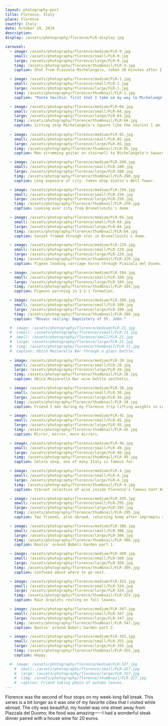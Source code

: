 ```yaml
---
layout: photography-post
title: Florence, Italy
place: Florence
country: Italy
date: October 29, 2019
description:
display: /assets/photography/florence/FLR-display.jpg

carousel:
  - image: /assets/photography/florence/medium/FLR-9.jpg
    small: /assets/photography/florence/small/FLR-9.jpg
    large: /assets/photography/florence/large/FLR-9.jpg
    timg: /assets/photography/florence/thumbnail/FLR-9.jpg
    caption: Shot from Piazzale Michelangelo, taken 30 minutes after I first arrived in Florence.

  - image: /assets/photography/florence/medium/FLR-1.jpg
    small: /assets/photography/florence/small/FLR-1.jpg
    large: /assets/photography/florence/large/FLR-1.jpg
    timg: /assets/photography/florence/thumbnail/FLR-1.jpg
    caption: "Ponte Vecchio: first shot I take on my way to Michelangelo's Square." 

  - image: /assets/photography/florence/medium/FLR-64.jpg
    small: /assets/photography/florence/small/FLR-64.jpg
    large: /assets/photography/florence/large/FLR-64.jpg
    timg: /assets/photography/florence/thumbnail/FLR-64.jpg
    caption: Sitting atop Michelangelo's Square like the tourist I am. 
  
  - image: /assets/photography/florence/medium/FLR-85.jpg
    small: /assets/photography/florence/small/FLR-85.jpg
    large: /assets/photography/florence/large/FLR-85.jpg
    timg: /assets/photography/florence/thumbnail/FLR-85.jpg
    caption: Man strumming guitar on stairwell to Michelangelo's Square.

  - image: /assets/photography/florence/medium/FLR-280.jpg
    small: /assets/photography/florence/small/FLR-280.jpg
    large: /assets/photography/florence/large/FLR-280.jpg
    timg: /assets/photography/florence/thumbnail/FLR-280.jpg
    caption: Long exposure of city, taken atop Giotto's Bell Tower.

  - image: /assets/photography/florence/medium/FLR-250.jpg
    small: /assets/photography/florence/small/FLR-250.jpg
    large: /assets/photography/florence/large/FLR-250.jpg
    timg: /assets/photography/florence/thumbnail/FLR-250.jpg
    caption: Looking over city from Brunelleschi's dome.

  - image: /assets/photography/florence/medium/FLR-84.jpg
    small: /assets/photography/florence/small/FLR-84.jpg
    large: /assets/photography/florence/large/FLR-84.jpg
    timg: /assets/photography/florence/thumbnail/FLR-84.jpg
    caption: Sunset framed through star in Brunelleschi's dome.

  - image: /assets/photography/florence/medium/FLR-229.jpg
    small: /assets/photography/florence/small/FLR-229.jpg
    large: /assets/photography/florence/large/FLR-229.jpg
    timg: /assets/photography/florence/thumbnail/FLR-229.jpg
    caption: Pigeon leading carriage horse through Piazzala del Duomo. 

  - image: /assets/photography/florence/medium/FLR-184.jpg
    small: /assets/photography/florence/small/FLR-184.jpg
    large: /assets/photography/florence/large/FLR-184.jpg
    timg: /assets/photography/florence/thumbnail/FLR-184.jpg
    caption: Pigeons perching in 3-2-1 formation. 

  - image: /assets/photography/florence/medium/FLR-209.jpg
    small: /assets/photography/florence/small/FLR-209.jpg
    large: /assets/photography/florence/large/FLR-209.jpg
    timg: /assets/photography/florence/thumbnail/FLR-209.jpg
    caption: "Mosaic ceiling: Baptistery of St. John."

  #- image: /assets/photography/florence/medium/FLR-21.jpg
  #  xsmall: /assets/photography/florence/xsmall/FLR-21.jpg
  #  small: /assets/photography/florence/small/FLR-21.jpg
  #  large: /assets/photography/florence/large/FLR-21.jpg
  #  timg: /assets/photography/florence/thumbnail/FLR-21.jpg
  #  caption: Obicà Mozzarella Bar through a glass bottle.
    
  - image: /assets/photography/florence/medium/FLR-28.jpg
    small: /assets/photography/florence/small/FLR-28.jpg
    large: /assets/photography/florence/large/FLR-28.jpg
    timg: /assets/photography/florence/thumbnail/FLR-28.jpg
    caption: Obicà Mozzarella Bar wine bottle aesthetic. 

  - image: /assets/photography/florence/medium/FLR-38.jpg
    small: /assets/photography/florence/small/FLR-38.jpg
    large: /assets/photography/florence/large/FLR-38.jpg
    timg: /assets/photography/florence/thumbnail/FLR-38.jpg
    caption: Friend I met during my Florence trip lifting weights in Leonardo da Vinci Museum. 

  - image: /assets/photography/florence/medium/FLR-45.jpg
    small: /assets/photography/florence/small/FLR-45.jpg
    large: /assets/photography/florence/large/FLR-45.jpg
    timg: /assets/photography/florence/thumbnail/FLR-45.jpg
    caption: Mirror, mirror, more mirrors. 

  - image: /assets/photography/florence/medium/FLR-49.jpg
    small: /assets/photography/florence/small/FLR-49.jpg
    large: /assets/photography/florence/large/FLR-49.jpg
    timg: /assets/photography/florence/thumbnail/FLR-49.jpg
    caption: Gelato shop, one of many Italy is famous for. 

  - image: /assets/photography/florence/medium/FLR-4.jpg
    small: /assets/photography/florence/small/FLR-4.jpg
    large: /assets/photography/florence/large/FLR-4.jpg
    timg: /assets/photography/florence/thumbnail/FLR-4.jpg
    caption: Vibrant selection of wine inside Florence's famous Sant'Ambrogio Market.

  - image: /assets/photography/florence/medium/FLR-295.jpg
    small: /assets/photography/florence/small/FLR-295.jpg
    large: /assets/photography/florence/large/FLR-295.jpg
    timg: /assets/photography/florence/thumbnail/FLR-295.jpg
    caption: Two friends, also abroad, returning home after impromptu dinner. 

  - image: /assets/photography/florence/medium/FLR-306.jpg
    small: /assets/photography/florence/small/FLR-306.jpg
    large: /assets/photography/florence/large/FLR-306.jpg
    timg: /assets/photography/florence/thumbnail/FLR-306.jpg
    caption: Boolin' around Boboli Garden part 1.

  - image: /assets/photography/florence/medium/FLR-309.jpg
    small: /assets/photography/florence/small/FLR-309.jpg
    large: /assets/photography/florence/large/FLR-309.jpg
    timg: /assets/photography/florence/thumbnail/FLR-309.jpg
    caption: Confused about where to go next. 

  - image: /assets/photography/florence/medium/FLR-324.jpg
    small: /assets/photography/florence/small/FLR-324.jpg
    large: /assets/photography/florence/large/FLR-324.jpg
    timg: /assets/photography/florence/thumbnail/FLR-324.jpg
    caption: Rain droplets resting on fall leaves. 

  - image: /assets/photography/florence/medium/FLR-347.jpg
    small: /assets/photography/florence/small/FLR-347.jpg
    large: /assets/photography/florence/large/FLR-347.jpg
    timg: /assets/photography/florence/thumbnail/FLR-347.jpg
    caption: Boolin' around Boboli Garden part 2.

  - image: /assets/photography/florence/medium/FLR-355.jpg
    small: /assets/photography/florence/small/FLR-355.jpg
    large: /assets/photography/florence/large/FLR-355.jpg
    timg: /assets/photography/florence/thumbnail/FLR-355.jpg
    caption: Happy. 

  #- image: /assets/photography/florence/medium/FLR-327.jpg
    #  small: /assets/photography/florence/small/FLR-327.jpg
    #  large: /assets/photography/florence/large/FLR-327.jpg
    #  timg: /assets/photography/florence/thumbnail/FLR-327.jpg
    #  caption: Friend taking photo of autumn leaves.
---
```


Florence was the second of four stops on my week-long fall break. This series is a bit longer as it was one of my favorite cities that I visited while abroad. The city was beautiful; my hostel was one street away from Piazzala del Duomo; the food was amazing—--I had a wonderful steak dinner paired with a house wine for 20 euros.